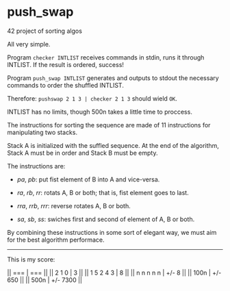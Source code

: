# push_swap
42 project of sorting algos

All very simple.

Program `checker INTLIST` receives commands in stdin, runs it through INTLIST. If the result is ordered, success!

Program `push_swap INTLIST` generates and outputs to stdout the necessary commands to order the shuffled INTLIST.

Therefore: `pushswap 2 1 3 | checker 2 1 3` should wield `OK`.

INTLIST has no limits, though 500n takes a little time to proccess.

The instructions for sorting the sequence are made of 11 instructions for manipulating two stacks.

Stack A is initialized with the suffled sequence. At the end of the algorithm, Stack A must be in order and Stack B must be empty.

The instructions are:

- *pa*, *pb*: put fist element of B into A and vice-versa.

- *ra*, *rb*, *rr*: rotats A, B or both; that is, fist element goes to last.

- *rra*, *rrb*, *rrr*: reverse rotates A, B or both.

- *sa*, *sb*, *ss*: swiches first and second of element of A, B or both.

By combining these instructions in some sort of elegant way, we must aim for the best algorithm performace.

---

This is my score:

|| === | === ||
|| 2 1 0 | 3 ||
|| 1 5 2 4 3 | 8 ||
|| n n n n n | +/- 8 ||
|| 100n | +/- 650 ||
|| 500n | +/- 7300 ||

